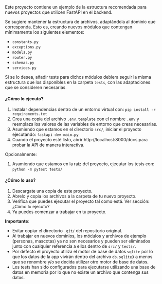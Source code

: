 Este proyecto contiene un ejemplo de la estructura recomendada para nuevos proyectos que utilicen FastAPI en el backend. 

Se sugiere mantener la estructura de archivos, adaptándola al dominio que corresponda. Esto es, creando nuevos módulos que contengan mínimamente los siguientes elementos:

*  `constants.py`
*  `exceptions.py`
*  `models.py`
*  `router.py`
*  `schemas.py`
*  `services.py`

Si se lo desea, añadir tests para dichos módulos debiera seguir la misma estructura que los disponibles en la carpeta `tests`, con las adaptaciones que se consideren necesarias.

#### ¿Cómo lo ejecuto?

1. Instalar dependencias dentro de un entorno virtual con: `pip install -r requirements.txt`
2. Crea una copia del archivo `.env.template` con el nombre `.env` y reemplaza los valores de las variables de entorno que creas necesarias.
3. Asumiendo que estamos en el directorio `src/`, iniciar el proyecto ejecutando: `fastapi dev main.py`
4. Cuando el proyecto esté listo, abrir http://localhost:8000/docs para probar la API de manera interactiva.

Opcionalmente:
1. Asumiendo que estamos en la raíz del proyecto, ejecutar los tests con: `python -m pytest tests/`

#### ¿Cómo lo uso?

1. Descargate una copia de este proyecto.
2. Abrelo y copia los archivos a la carpeta de tu nuevo proyecto.
3. Verifica que puedes ejecutar el proyecto tal como está. Ver sección: ¿Cómo lo ejecuto?
4. Ya puedes comenzar a trabajar en tu proyecto.

**Importante**: 
* Evitar copiar el directorio `.git/` del repositorio original.
* Al trabajar en nuevos dominios, los módulos y archivos de ejemplo (personas, mascotas) ya no son necesarios y pueden ser eliminados junto con cualquier referencia a ellos dentro de `src/` y `tests/`.
* Por defecto el proyecto utiliza el motor de base de datos `sqlite` por lo que los datos de la app vivirán dentro del archivo `db.sqlite3` a menos que se renombre y/o se decida utilizar otro motor de base de datos.
* Los tests han sido configurados para ejecutarse utilizando una base de datos en memoria por lo que no existe un archivo que contenga sus datos. 